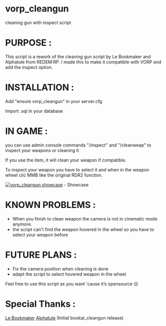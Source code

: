 # vorp_cleangun
cleaning gun with inspect script

# PURPOSE :

This script is a rework of the cleaning gun script by Le Bookmaker and Alphatule from REDEM:RP.
I made this to make it compatible with VORP and add the inspect option.

# INSTALLATION : 

Add "ensure vorp_cleangun" in your server.cfg

Import .sql in your database

# IN GAME : 

you can use admin console commands "/inspect" and "/cleanweap" to inspect your weapons or cleaning it

If you use the item, it will clean your weapon if compatible.

To inspect your weapon you have to select it and when in the weapon wheel clic MMB like the original RDR2 function.

[![vorp_cleangun showcase](http://img.youtube.com/vi/3pIg5yX4bLc/0.jpg)](http://www.youtube.com/watch?v=3pIg5yX4bLc "vorp_cleangun showcase") - Showcase

# KNOWN PROBLEMS : 

  - When you finish to clean weapon the camera is not in cinematic mode anymore.
  - the script can't find the weapon hovered in the wheel so you have to select your weapon before

# FUTURE PLANS :

  - Fix the camera position when cleaning is done
  - adapt the script to select hovered weapon in the wheel

Feel free to use this script as you want 'cause it’s opensource :wink:

# Special Thanks : 

[Le Bookmaker]([https://github.com/LeBookmaker]) [Alphatule]([https://github.com/alphatule]) (Initial bookat_cleangun release)
